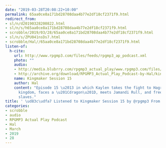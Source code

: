 ```yaml
---
date: "2019-03-28T20:08:22+10:00"
permalink: 65aa0ce8a171bd28708daa4b77e2df18cf2371f9.html
redirect_from:
- sl/n/d20190328200822.html
- sl/n/s/h65aa0ce8a171bd28708daa4b77e2df18cf2371f9.html
- scrobble/2019/03/28/65aa0ce8a171bd28708daa4b77e2df18cf2371f9.html
- sl/n/s/ZPU041nsDs7.html
- scrobble/Hal//65aa0ce8a171bd28708daa4b77e2df18cf2371f9.html
listen-of:
  h-cite:
    url: http://www.rpgmp3.com/files/feeds/rpgmp3_ap_podcast.xml
    photo: ""
    audio:
    - http://media.blubrry.com/rpgmp3_actual_play/www.rpgmp3.com/files/game_recordings/Sugar_Fuelled_Gamers/kingmaker_session_15.mp3
    - http://archive.org/download/RPGMP3_Actual_Play_Podcast-by-Hal/kingmaker_session_15.mp3
    name: Kingmaker Session 15
    author: Hal
    content: "Episode 15 \u2013 in which Kaylen takes the fight to Hagrulka\u2019s
      kingdom, faces a \u201Cdragon\u201D, meets Jamandi Rull, and frees a load of
      slaves."
title: ' \ud83c\udfa7 Listened to Kingmaker Session 15 by @rpgmp3 From #RPGMP3ActualPlayPodcast'
categories:
- scrobble
- audio
- RPGMP3 Actual Play Podcast
- Hal
- March
- 2019
- 28
---
```

